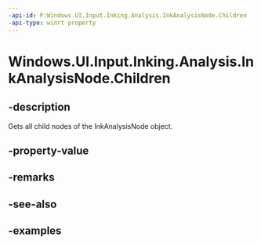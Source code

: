 ```yaml
---
-api-id: P:Windows.UI.Input.Inking.Analysis.InkAnalysisNode.Children
-api-type: winrt property
---
```


<!-- Property syntax.
public IVectorView<IInkAnalysisNode> Children { get; }
-->

# Windows.UI.Input.Inking.Analysis.InkAnalysisNode.Children

## -description

Gets all child nodes of the InkAnalysisNode object.

## -property-value

## -remarks

## -see-also

## -examples

